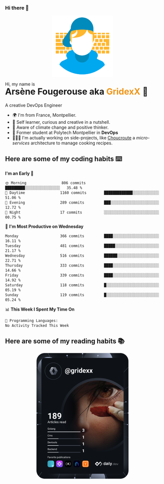 ### Hi there 👋

<!--
**GridexX/gridexx** is a ✨ _special_ ✨ repository because its `README.md` (this file) appears on your GitHub profile.

Here are some ideas to get you started:

- 🔭 I’m currently working on ...
- 🌱 I’m currently learning ...
- 👯 I’m looking to collaborate on ...
- 🤔 I’m looking for help with ...
- 💬 Ask me about ...
- 📫 How to reach me: ...
- 😄 Pronouns: ...
- ⚡ Fun fact: ...
-->


<!-- Header -->
<div align="center">
  <img align="center" src="./images/user_profile.png" width="200">
</div>
<p>Hi, my name is</p> 
<h1 style="margin-top:-15px">Arsène Fougerouse aka <span style="color:#ef961a">GridexX</span> 👋</h1>

A creative DevOps Engineer

- 🌍 I'm from France, Montpellier.
- 🎨 Self learner, curious and creative in a nutshell. 
- 🌱 Aware of climate change and positive thinker.
- 📕 Former student at Polytech Montpellier in **DevOps**
- 👨🏻‍💻 I'm actually working on side-projects, like [Choucroute](https://github.com/choucroute-orga) a *micro-services* architecture to manage cooking recipes.


## Here are some of my coding habits ⌨️

<!-- Add a section about tech and Ops stack
  Like this one : https://github.com/Xanthus58#-tech-stack
-->
<!--START_SECTION:waka-->
**I'm an Early 🐤** 

```text
🌞 Morning                806 commits         █████████░░░░░░░░░░░░░░░░   35.48 % 
🌆 Daytime                1160 commits        █████████████░░░░░░░░░░░░   51.06 % 
🌃 Evening                289 commits         ███░░░░░░░░░░░░░░░░░░░░░░   12.72 % 
🌙 Night                  17 commits          ░░░░░░░░░░░░░░░░░░░░░░░░░   00.75 % 
```
📅 **I'm Most Productive on Wednesday** 

```text
Monday                   366 commits         ████░░░░░░░░░░░░░░░░░░░░░   16.11 % 
Tuesday                  481 commits         █████░░░░░░░░░░░░░░░░░░░░   21.17 % 
Wednesday                516 commits         ██████░░░░░░░░░░░░░░░░░░░   22.71 % 
Thursday                 333 commits         ████░░░░░░░░░░░░░░░░░░░░░   14.66 % 
Friday                   339 commits         ████░░░░░░░░░░░░░░░░░░░░░   14.92 % 
Saturday                 118 commits         █░░░░░░░░░░░░░░░░░░░░░░░░   05.19 % 
Sunday                   119 commits         █░░░░░░░░░░░░░░░░░░░░░░░░   05.24 % 
```


📊 **This Week I Spent My Time On** 

```text
💬 Programming Languages: 
No Activity Tracked This Week
```


<!--END_SECTION:waka-->

## Here are some of my reading habits 📚
<div  align="center">
  <img src="./images/devcard.svg" width="300">
</div>

